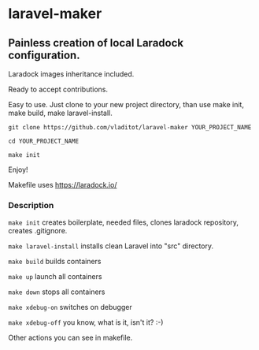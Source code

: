 # laravel-maker

## Painless creation of local Laradock configuration.

Laradock images inheritance included.

Ready to accept contributions.

Easy to use. Just clone to your new project directory, than use make init, make build, make laravel-install.

`git clone https://github.com/vladitot/laravel-maker YOUR_PROJECT_NAME`

`cd YOUR_PROJECT_NAME`

`make init`

Enjoy!

Makefile uses https://laradock.io/

### Description

`make init`
creates boilerplate, needed files, clones laradock repository, creates .gitignore.

`make laravel-install` installs clean Laravel into "src" directory.

`make build` builds containers

`make up` launch all containers

`make down` stops all containers

`make xdebug-on` switches on debugger

`make xdebug-off` you know, what is it, isn't it? :-)

Other actions you can see in makefile. 